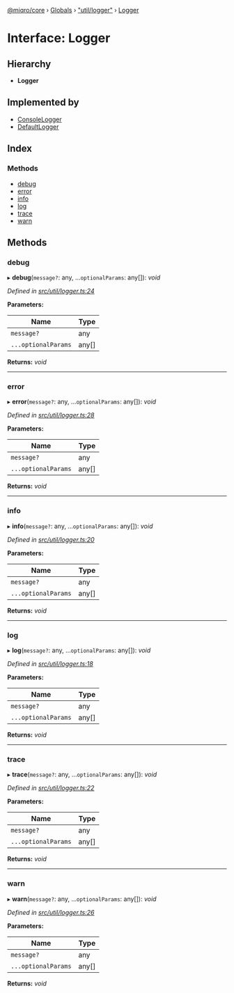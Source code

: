 [@miqro/core](../README.md) › [Globals](../globals.md) › ["util/logger"](../modules/_util_logger_.md) › [Logger](_util_logger_.logger.md)

# Interface: Logger

## Hierarchy

* **Logger**

## Implemented by

* [ConsoleLogger](../classes/_util_logger_.consolelogger.md)
* [DefaultLogger](../classes/_util_logger_.defaultlogger.md)

## Index

### Methods

* [debug](_util_logger_.logger.md#debug)
* [error](_util_logger_.logger.md#error)
* [info](_util_logger_.logger.md#info)
* [log](_util_logger_.logger.md#log)
* [trace](_util_logger_.logger.md#trace)
* [warn](_util_logger_.logger.md#warn)

## Methods

###  debug

▸ **debug**(`message?`: any, ...`optionalParams`: any[]): *void*

*Defined in [src/util/logger.ts:24](https://github.com/claukers/miqro-core/blob/5cb140c/src/util/logger.ts#L24)*

**Parameters:**

Name | Type |
------ | ------ |
`message?` | any |
`...optionalParams` | any[] |

**Returns:** *void*

___

###  error

▸ **error**(`message?`: any, ...`optionalParams`: any[]): *void*

*Defined in [src/util/logger.ts:28](https://github.com/claukers/miqro-core/blob/5cb140c/src/util/logger.ts#L28)*

**Parameters:**

Name | Type |
------ | ------ |
`message?` | any |
`...optionalParams` | any[] |

**Returns:** *void*

___

###  info

▸ **info**(`message?`: any, ...`optionalParams`: any[]): *void*

*Defined in [src/util/logger.ts:20](https://github.com/claukers/miqro-core/blob/5cb140c/src/util/logger.ts#L20)*

**Parameters:**

Name | Type |
------ | ------ |
`message?` | any |
`...optionalParams` | any[] |

**Returns:** *void*

___

###  log

▸ **log**(`message?`: any, ...`optionalParams`: any[]): *void*

*Defined in [src/util/logger.ts:18](https://github.com/claukers/miqro-core/blob/5cb140c/src/util/logger.ts#L18)*

**Parameters:**

Name | Type |
------ | ------ |
`message?` | any |
`...optionalParams` | any[] |

**Returns:** *void*

___

###  trace

▸ **trace**(`message?`: any, ...`optionalParams`: any[]): *void*

*Defined in [src/util/logger.ts:22](https://github.com/claukers/miqro-core/blob/5cb140c/src/util/logger.ts#L22)*

**Parameters:**

Name | Type |
------ | ------ |
`message?` | any |
`...optionalParams` | any[] |

**Returns:** *void*

___

###  warn

▸ **warn**(`message?`: any, ...`optionalParams`: any[]): *void*

*Defined in [src/util/logger.ts:26](https://github.com/claukers/miqro-core/blob/5cb140c/src/util/logger.ts#L26)*

**Parameters:**

Name | Type |
------ | ------ |
`message?` | any |
`...optionalParams` | any[] |

**Returns:** *void*
